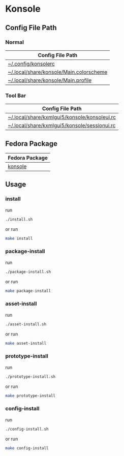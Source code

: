 
# Konsole


## Config File Path


### Normal

| Config File Path |
| --- |
| [~/.config/konsolerc](./asset/overlay/etc/skel/.config/konsolerc) |
| [~/.local/share/konsole/Main.colorscheme](./asset/overlay/etc/skel/.local/share/konsole/Main.colorscheme) |
| [~/.local/share/konsole/Main.profile](./asset/overlay/etc/skel/.local/share/konsole/Main.profile) |


### Tool Bar

| Config File Path |
| --- |
| [~/.local/share/kxmlgui5/konsole/konsoleui.rc](./asset/overlay/etc/skel/.local/share/kxmlgui5/konsole/konsoleui.rc) |
| [~/.local/share/kxmlgui5/konsole/sessionui.rc](./asset/overlay/etc/skel/.local/share/kxmlgui5/konsole/sessionui.rc) |




## Fedora Package

| Fedora Package |
| --- |
| [konsole](https://packages.ubuntu.com/noble/konsole) |




## Usage


### install

run

``` sh
./install.sh
```

or run

``` sh
make install
```


### package-install

run

``` sh
./package-install.sh
```

or run

``` sh
make package-install
```


### asset-install

run

``` sh
./asset-install.sh
```

or run

``` sh
make asset-install
```


### prototype-install

run

``` sh
./prototype-install.sh
```

or run

``` sh
make prototype-install
```


### config-install

run

``` sh
./config-install.sh
```

or run

``` sh
make config-install
```
